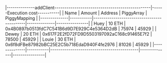 
|--------------addClient------------------------------------------------|------Execution cost-----------|
| Name         | Amount    |          Address                           | PiggyArray   | PiggyMapping   |
|--------------|-----------|--------------------------------------------|--------------|----------------|
| Huey         | 10 ETH    | 0x4B0897b0513fdC7C541B6d9D7E929C4e5364D2dB | 75974        |     45929      |
| Dewey        | 20 ETH    | 0x617F2E2fD72FD9D5503197092aC168c91465E7f2 | 78500        |     45929      |
| Louie        | 30 ETH    | 0x6f8dFBe87982bBC25E2C5b718EdaD940F4fe2976 | 81026        |     45929      |
|--------------|-----------|--------------------------------------------|--------------|----------------|
